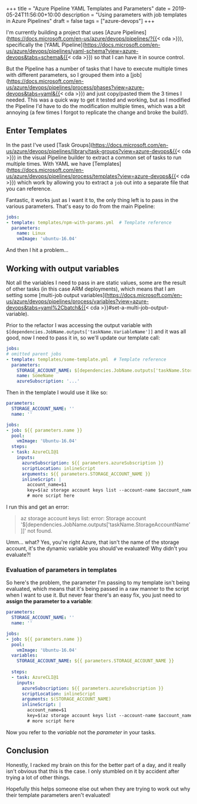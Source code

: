 +++
title = "Azure Pipeline YAML Templates and Parameters"
date = 2019-05-24T11:56:00+10:00
description = "Using parameters with job templates in Azure Pipelines"
draft = false
tags = ["azure-devops"]
+++

I'm currently building a project that uses [Azure Pipelines](https://docs.microsoft.com/en-us/azure/devops/pipelines/?{{< cda >}}), specifically the [YAML Pipeline](https://docs.microsoft.com/en-us/azure/devops/pipelines/yaml-schema?view=azure-devops&tabs=schema&{{< cda >}}) so that I can have it in source control.

But the Pipeline has a number of tasks that I have to execute multiple times with different parameters, so I grouped them into a [job](https://docs.microsoft.com/en-us/azure/devops/pipelines/process/phases?view=azure-devops&tabs=yaml&{{< cda >}}) and just copy/pasted them the 3 times I needed. This was a quick way to get it tested and working, but as I modified the Pipeline I'd have to do the modification multiple times, which was a bit annoying (a few times I forgot to replicate the change and broke the build!).

## Enter Templates

In the past I've used [Task Groups](https://docs.microsoft.com/en-us/azure/devops/pipelines/library/task-groups?view=azure-devops&{{< cda >}}) in the visual Pipeline builder to extract a common set of tasks to run multiple times. With YAML we have [Templates](https://docs.microsoft.com/en-us/azure/devops/pipelines/process/templates?view=azure-devops&{{< cda >}}) which work by allowing you to extract a `job` out into a separate file that you can reference.

Fantastic, it works just as I want it to, the only thing left is to pass in the various parameters. That's easy to do from the main Pipeline:

```yaml
jobs:
- template: templates/npm-with-params.yml  # Template reference
  parameters:
    name: Linux
    vmImage: 'ubuntu-16.04'
```

And then I hit a problem...

## Working with output variables

Not all the variables I need to pass in are static values, some are the result of other tasks (in this case ARM deployments), which means that I am setting some [multi-job output variables](https://docs.microsoft.com/en-us/azure/devops/pipelines/process/variables?view=azure-devops&tabs=yaml%2Cbatch&{{< cda >}}#set-a-multi-job-output-variable).

Prior to the refactor I was accessing the output variable with `$[dependencies.JobName.outputs['taskName.VariableName']]` and it was all good, now I need to pass it in, so we'll update our template call:

```yaml
jobs:
# omitted parent jobs
- template: templates/some-template.yml  # Template reference
  parameters:
    STORAGE_ACCOUNT_NAME: $[dependencies.JobName.outputs['taskName.StorageAccountName']]
    name: SomeName
    azureSubscription: '...'
```

Then in the template I would use it like so:

```yaml
parameters:
  STORAGE_ACCOUNT_NAME: ''
  name: ''

jobs:
- job: ${{ parameters.name }}
  pool: 
    vmImage: 'Ubuntu-16.04'
  steps:
  - task: AzureCLI@1
    inputs:
      azureSubscription: ${{ parameters.azureSubscription }}
      scriptLocation: inlineScript
      arguments: ${{ parameters.STORAGE_ACCOUNT_NAME }}
      inlineScript: |
        account_name=$1
        key=$(az storage account keys list --account-name $account_name | jq '.[0].value')
        # more script here
```

I run this and get an error:

> az storage account keys list: error: Storage account '$[dependencies.JobName.outputs['taskName.StorageAccountName']]' not found.

Umm... what? Yes, you're right Azure, that isn't the name of the storage account, it's the dynamic variable you should've evaluated! Why didn't you evaluate?!

### Evaluation of parameters in templates

So here's the problem, the parameter I'm passing to my template isn't being evaluated, which means that it's being passed in a raw manner to the script when I want to use it. But never fear there's an easy fix, you just need to **assign the parameter to a variable**:

```yaml
parameters:
  STORAGE_ACCOUNT_NAME: ''
  name: ''

jobs:
- job: ${{ parameters.name }}
  pool: 
    vmImage: 'Ubuntu-16.04'
  variables:
    STORAGE_ACCOUNT_NAME: ${{ parameters.STORAGE_ACCOUNT_NAME }}
    
  steps:
  - task: AzureCLI@1
    inputs:
      azureSubscription: ${{ parameters.azureSubscription }}
      scriptLocation: inlineScript
      arguments: $(STORAGE_ACCOUNT_NAME)
      inlineScript: |
        account_name=$1
        key=$(az storage account keys list --account-name $account_name | jq '.[0].value')
        # more script here
```

Now you refer to the _variable_ not the _parameter_ in your tasks.

## Conclusion

Honestly, I racked my brain on this for the better part of a day, and it really isn't obvious that this is the case. I only stumbled on it by accident after trying a lot of other things.

Hopefully this helps someone else out when they are trying to work out why their template parameters aren't evaluated!
